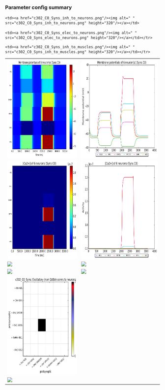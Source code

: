 ### Parameter config summary 
<table>

<tr>
  <td><a href="neurons_C0_Syns.png"/><img alt=" " src="neurons_C0_Syns.png" height="320"/></a></td>
  <td><a href="traces_neuron_Syns_C0.png"/><img alt=" " src="traces_neuron_Syns_C0.png" height="320"/></a></td>
</tr>

<tr>
  <td><a href="neuron_activity_C0_Syns.png"/><img alt=" " src="neuron_activity_C0_Syns.png" height="320"/></a></td>
  <td><a href="traces_neuron_activity_Syns_C0.png"/><img alt=" " src="traces_neuron_activity_Syns_C0.png" height="320"/></a></td>
</tr>

<tr>
  <td><a href="muscles_C0_Syns.png"/><img alt=" " src="muscles_C0_Syns.png" height="320"/></a></td>
  <td><a href="traces_muscles_Syns_C0.png"/><img alt=" " src="traces_muscles_Syns_C0.png" height="320"/></a></td>
</tr>

<tr>
  <td><a href="muscle_activity_C0_Syns.png"/><img alt=" " src="muscle_activity_C0_Syns.png" height="320"/></a></td>
  <td><a href="traces_muscles_activity_Syns_C0.png"/><img alt=" " src="traces_muscles_activity_Syns_C0.png" height="320"/></a></td>
</tr>

<tr><td><a href="c302_C0_Syns_exc_to_neurons.png"/><img alt=" " src="c302_C0_Syns_exc_to_neurons.png" height="320"/></a></td>

    <td><a href="c302_C0_Syns_inh_to_neurons.png"/><img alt=" " src="c302_C0_Syns_inh_to_neurons.png" height="320"/></a></td>

    <td><a href="c302_C0_Syns_elec_to_neurons.png"/><img alt=" " src="c302_C0_Syns_elec_to_neurons.png" height="320"/></a></td></tr>

<tr><td><a href="c302_C0_Syns_exc_to_muscles.png"/><img alt=" " src="c302_C0_Syns_exc_to_muscles.png" height="320"/></a></td>

    <td><a href="c302_C0_Syns_inh_to_muscles.png"/><img alt=" " src="c302_C0_Syns_inh_to_muscles.png" height="320"/></a></td></tr>
</table>
